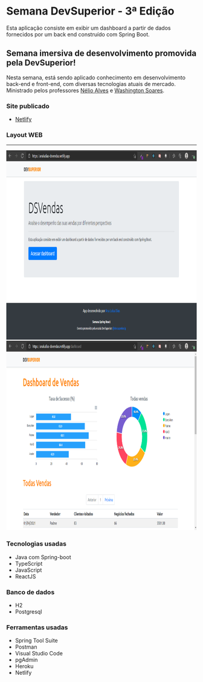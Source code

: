 # Semana DevSuperior - 3ª Edição
Esta aplicação consiste em exibir um dashboard a partir de dados fornecidos por um back end construído com Spring Boot.

## Semana imersiva de desenvolvimento promovida pela DevSuperior!
Nesta semana, está sendo aplicado conhecimento em desenvolvimento back-end e front-end, com diversas tecnologias atuais de mercado. Ministrado pelos professores
[Nélio Alves](https://github.com/acenelio) e [Washington Soares](https://thewashington.dev/).

### Site publicado
- [Netlify](https://analudias-dsvendas.netlify.app/)

### Layout WEB
___
<img src="https://github.com/analudias/dsvendas-sds3/blob/main/assets/Home.png" alt="home-mobile" width="900px" height="500px"/>
<img src="https://github.com/analudias/dsvendas-sds3/blob/main/assets/Dashboard.png" alt="form-mobile" width="900px" height="500px"/>

### Tecnologias usadas
- Java com Spring-boot
- TypeScript
- JavaScript
- ReactJS

### Banco de dados
- H2
- Postgresql

### Ferramentas usadas
- Spring Tool Suite
- Postman
- Visual Studio Code
- pgAdmin
- Heroku
- Netlify

